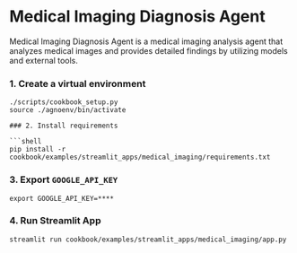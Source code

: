 # Medical Imaging Diagnosis Agent

Medical Imaging Diagnosis Agent is a medical imaging analysis agent that analyzes medical images and provides detailed findings by utilizing models and external tools.

### 1. Create a virtual environment

```shell
./scripts/cookbook_setup.py
source ./agnoenv/bin/activate

### 2. Install requirements

```shell
pip install -r cookbook/examples/streamlit_apps/medical_imaging/requirements.txt
```

### 3. Export `GOOGLE_API_KEY`

```shell
export GOOGLE_API_KEY=****
```

### 4. Run Streamlit App

```shell
streamlit run cookbook/examples/streamlit_apps/medical_imaging/app.py
```
